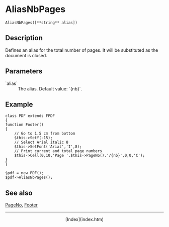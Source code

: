 # AliasNbPages

`AliasNbPages([**string** alias])`

## Description

Defines an alias for the total number of pages. It will be substituted as the document is closed.

## Parameters

<dl class="param">

<dt>`alias`</dt>

<dd>The alias. Default value: `{nb}`.</dd>

</dl>

## Example

<div class="doc-source">

    class PDF extends FPDF
    {
    function Footer()
    {
        // Go to 1.5 cm from bottom
        $this->SetY(-15);
        // Select Arial italic 8
        $this->SetFont('Arial','I',8);
        // Print current and total page numbers
        $this->Cell(0,10,'Page '.$this->PageNo().'/{nb}',0,0,'C');
    }
    }

    $pdf = new PDF();
    $pdf->AliasNbPages();

</div>

## See also

[PageNo](pageno.htm), [Footer](footer.htm)

* * *

<div style="text-align:center">[Index](index.htm)</div>
